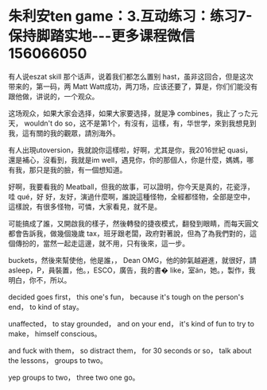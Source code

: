 # 朱利安ten game：3.互动练习：练习7-保持脚踏实地​---更多课程微信156066050

有人说eszat skill 那个话声，说着我们都怎么置别 hast，虽非这回合，但是这次带来的，第一码，两 Matt Watt成功，两刀场，应该还要了，算是，你们们能没有跟他做，讲说的，一个观众。

这场观众，如果大家会选择，如果大家要选择，就是净 combines，我止了った元天， wouldn't do so，这不是第1个，有沒有，這樣，有，华世学，來到我想見到我，這有關的我的觀眾，請別海外。

有人出現utoversion，我就說你這樣啦，好啊，尤其是你，我2016世紀 quasi，還是補心，沒看到，我就是im well，遇見你，你的那個人，你是什麼，媽媽，哪有我，那只是我的臉，有一個想知道。

好啊，我要看我的 Meatball，但我的故事，可以證明，你今天是真的，花瓷浮，哇  qué，好 好，友好，演過什麼啊，誰說這種怪物，全經都怪物，全部是空中，這樣說，有很多怪物，可憐，大家看見，就不是。

可能搞成了誰，又開啟我的樣子，然後轉發的捷夜模式，翻發到眼睛，而每天圓文都會告訴我，做幾個幾歲 tax，班牙跟老闆，政府對著說，但為了為我們對的，這個傳扮的，當然一起走這邊，就不用，只有後來，這一步。

 buckets，然後來幫使他，他是誰，， Dean OMG，他的帥氣越避進，就很好，請 asleep，P，員裝置，他。，ESCO，廣告，我的書� like，室än，她。，製作，我明白，你不，所以。

 decided goes first， this one's fun， because it's tough on the person's end， to kind of stay。

 unaffected， to stay grounded， and on your end， it's kind of fun to try to make， himself conscious。

 and fuck with them， so distract them， for 30 seconds or so， talk about the lessons， groups to two。

 yep groups to two， three two one go。